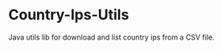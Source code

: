 Country-Ips-Utils
=================

Java utils lib for download and list country ips from a CSV file.
